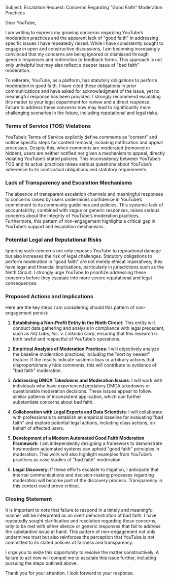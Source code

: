 Subject: Escalation Request: Concerns Regarding "Good Faith" Moderation Practices

Dear YouTube,

I am writing to express my growing concerns regarding YouTube’s moderation practices and the apparent lack of "good faith" in addressing specific issues I have repeatedly raised. While I have consistently sought to engage in open and constructive discussions, I am becoming increasingly convinced that my concerns are being ignored or dismissed through generic responses and redirection to feedback forms. This approach is not only unhelpful but may also reflect a deeper issue of "bad faith" moderation.

To reiterate, YouTube, as a platform, has statutory obligations to perform moderation in good faith. I have cited these obligations in prior communications and have asked for acknowledgment of the issue, yet no meaningful response has been provided. I strongly recommend escalating this matter to your legal department for review and a direct response. Failure to address these concerns now may lead to significantly more challenging scenarios in the future, including reputational and legal risks.

### Terms of Service (TOS) Violations

YouTube’s Terms of Service explicitly define comments as “content” and outline specific steps for content removal, including notification and appeal processes. Despite this, when comments are moderated (removed or hidden), users are neither notified nor given a mechanism to appeal, directly violating YouTube’s stated policies. This inconsistency between YouTube’s TOS and its actual practices raises serious questions about YouTube’s adherence to its contractual obligations and statutory requirements.

### Lack of Transparency and Escalation Mechanisms

The absence of transparent escalation channels and meaningful responses to concerns raised by users undermines confidence in YouTube’s commitment to its community guidelines and policies. This systemic lack of accountability, combined with vague or generic responses, raises serious concerns about the integrity of YouTube’s moderation practices. Furthermore, this pattern of non-engagement highlights a critical gap in YouTube’s support and escalation mechanisms.

### Potential Legal and Reputational Risks

Ignoring such concerns not only exposes YouTube to reputational damage but also increases the risk of legal challenges. Statutory obligations to perform moderation in "good faith" are not merely ethical imperatives; they have legal and financial implications, particularly in jurisdictions such as the Ninth Circuit. I strongly urge YouTube to prioritize addressing these concerns before they escalate into more severe reputational and legal consequences.

### Proposed Actions and Implications

Here are the key steps I am considering should this pattern of non-engagement persist:

1. **Establishing a Non-Profit Entity in the Ninth Circuit**:
   This entity will conduct data gathering and analysis in compliance with legal precedent, such as *hiQ Labs, Inc. v. LinkedIn Corp*, ensuring that this research is both lawful and respectful of YouTube’s operations.

2. **Empirical Analysis of Moderation Practices**:
   I will objectively analyze the baseline moderation practices, including the "sort by newest" feature. If the results indicate systemic bias or arbitrary actions that disproportionately hide comments, this will contribute to evidence of "bad faith" moderation.

3. **Addressing DMCA Takedowns and Moderation Issues**:
   I will work with individuals who have experienced predatory DMCA takedowns or questionable moderation decisions. These issues appear to follow similar patterns of inconsistent application, which can further substantiate concerns about bad faith.

4. **Collaboration with Legal Experts and Data Scientists**:
   I will collaborate with professionals to establish an empirical baseline for evaluating "bad faith" and explore potential legal actions, including class actions, on behalf of affected users.

5. **Development of a Modern Automated Good Faith Moderation Framework**:
   I am independently designing a framework to demonstrate how modern automated systems can uphold "good faith" principles in moderation. This work will also highlight examples from YouTube’s practices as case studies of "bad faith" moderation.

6. **Legal Discovery**:
   If these efforts escalate to litigation, I anticipate that internal communications and decision-making processes regarding moderation will become part of the discovery process. Transparency in this context could prove critical.

### Closing Statement

It is important to note that failure to respond in a timely and meaningful manner will be interpreted as an overt demonstration of bad faith. I have repeatedly sought clarification and resolution regarding these concerns, only to be met with either silence or generic responses that fail to address the substantive issue at hand. This pattern of non-engagement not only undermines trust but also reinforces the perception that YouTube is not committed to its stated policies of fairness and transparency.

I urge you to seize this opportunity to resolve the matter constructively. A failure to act now will compel me to escalate this issue further, including pursuing the steps outlined above.

Thank you for your attention. I look forward to your response.
